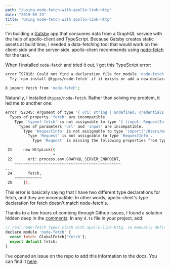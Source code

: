 ```yaml
---
path: "/using-node-fetch-with-apollo-link-http"
date: "2019-05-23"
title: "Using node-fetch with apollo-link-http"
---
```


I'm building a [Gatsby](https://www.gatsbyjs.org/) app that consumes data from a GraphQL service with the help of apollo-client and TypeScript. Because Gatsby creates static assets at build time, I needed a data-fetching tool that would work on the client-side and the server-side. apollo-client recommends using [node-fetch](https://github.com/bitinn/node-fetch) for the task.

When I installed `node-fetch` and tried it out, I got this TypeScript error:

```bash
error TS7016: Could not find a declaration file for module 'node-fetch'. '/Users/mae.capozzi/Desktop/Codes/project/packages/client/node_modules/node-fetch/lib/index.js' implicitly has an 'any' type.
  Try `npm install @types/node-fetch` if it exists or add a new declaration (.d.ts) file containing `declare module 'node-fetch';`

8 import fetch from 'node-fetch';
```

Naturally, I installed `@types/node-fetch`. Rather than solving my problem, it led me to another one:

```bash
error TS2345: Argument of type '{ uri: string | undefined; credentials: string; fetch: typeof fetch; }' is not assignable to parameter of type 'Options'.
  Types of property 'fetch' are incompatible.
    Type 'typeof fetch' is not assignable to type '{ (input: RequestInfo, init?: RequestInit | undefined): Promise<Response>; (input: RequestInfo, init?: RequestInit | undefined): Promise<Response>; }'.
      Types of parameters 'url' and 'input' are incompatible.
        Type 'RequestInfo' is not assignable to type 'import("/Users/mae.capozzi/Desktop/Codes/project/node_modules/@types/node-fetch/index").RequestInfo'.
          Type 'Request' is not assignable to type 'RequestInfo'.
            Type 'Request' is missing the following properties from type 'Request': context, compress, counter, follow, and 6 more.

 21     new HttpLink({
                     ~
 22       uri: process.env.GRAPHQL_SERVER_ENDPOINT,
    ~~~~~~~~~~~~~~~~~~~~~~~~~~~~~~~~~~~~~~~~~~~~~~~
...
 24       fetch,
    ~~~~~~~~~~~~
 25     }),
```

This error is basically saying that I have two different type declarations for fetch, and they are incompatible. In other words, apollo-client's type declaration for fetch doesn't match node-fetch's.

Thanks to a few hours of combing through Github issues, I found a solution hidden deep in the [comments](https://github.com/apollographql/apollo-link/issues/513#issuecomment-435014147). In any `d.ts` file in your project, add:

```js
// real node-fetch types clash with apollo-link-http, so manually define it as globalfetch here.
declare module 'node-fetch' {
  const fetch: GlobalFetch['fetch'];
  export default fetch;
}
```

I've opened an issue on the repo to add this information to the docs. You can find it [here](https://github.com/apollographql/apollo-client/issues/4857).

